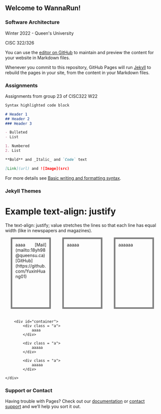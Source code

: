 ## Welcome to WannaRun!
### Software Architecture
<p> Winter 2022 - Queen's University </p>
<p> CISC 322/326 </p>

You can use the [editor on GitHub](https://github.com/YuxinHuang01/CISC322-Group23-Project/edit/main/docs/index.md) to maintain and preview the content for your website in Markdown files.

Whenever you commit to this repository, GitHub Pages will run [Jekyll](https://jekyllrb.com/) to rebuild the pages in your site, from the content in your Markdown files.

### Assignments
Assignments from group 23 of CISC322 W22


```markdown
Syntax highlighted code block

# Header 1
## Header 2
### Header 3

- Bulleted
- List

1. Numbered
2. List

**Bold** and _Italic_ and `Code` text

[Link](url) and ![Image](src)
```

For more details see [Basic writing and formatting syntax](https://docs.github.com/en/github/writing-on-github/getting-started-with-writing-and-formatting-on-github/basic-writing-and-formatting-syntax).

### Jekyll Themes

<html>
<head>
<style>
#container {
				width: 500px;
				height: 250px;
				display: flex;
				display: -webkit-flex;
				flex-direction: row;
				flex-wrap: nowrap;
				justify-content: space-around;
				align-items: flex-start
			}
.a {
  border: 1px solid black;
  padding: 10px;
  width: 100px;
  height: 200px;
  border: 5px solid gray;
  text-align: justify;
}
</style>
</head>
<body>

<h1>Example text-align: justify</h1>

<p>The text-align: justify; value stretches the lines so that each line has equal width (like in newspapers and magazines).</p>



<div id="container">
			<div class = "a">
aaaa
<a href="https://github.com/YuxinHuang01"></a>
[Mail](mailto:18yh98@queensu.ca)				
[GitHub](https://github.com/YuxinHuang01)
</div>

<div class = "a">
aaaaa
</div>
<div class = "a">
aaaaaa
</div>
		</div>
        
        <div id="container">
			<div class = "a">
				aaaa
			</div>

			<div class = "a">
				aaaaa
			</div>
		
			<div class = "a">
				aaaaa
			</div>

	</div>

</body>
</html>

### Support or Contact

Having trouble with Pages? Check out our [documentation](https://docs.github.com/categories/github-pages-basics/) or [contact support](https://support.github.com/contact) and we’ll help you sort it out.
